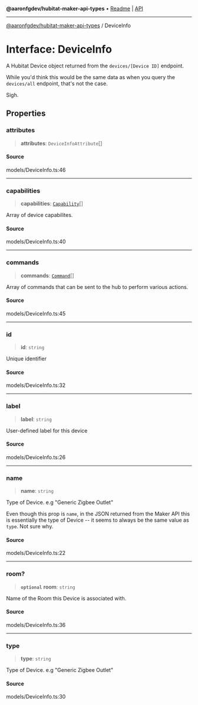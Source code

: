 **@aaronfgdev/hubitat-maker-api-types** • [Readme](../README.md) \| [API](../globals.md)

***

[@aaronfgdev/hubitat-maker-api-types](../README.md) / DeviceInfo

# Interface: DeviceInfo

A Hubitat Device object returned from the `devices/[Device ID]` endpoint.

While you'd think this would be the same data as when you
query the `devices/all` endpoint, that's not the case.

Sigh.

## Properties

### attributes

> **attributes**: `DeviceInfoAttribute`[]

#### Source

models/DeviceInfo.ts:46

***

### capabilities

> **capabilities**: [`Capability`](../enumerations/Capability.md)[]

Array of device capabilites.

#### Source

models/DeviceInfo.ts:40

***

### commands

> **commands**: [`Command`](Command.md)[]

Array of commands that can be sent to the hub
to perform various actions.

#### Source

models/DeviceInfo.ts:45

***

### id

> **id**: `string`

Unique identifier

#### Source

models/DeviceInfo.ts:32

***

### label

> **label**: `string`

User-defined label for this device

#### Source

models/DeviceInfo.ts:26

***

### name

> **name**: `string`

Type of Device. e.g "Generic Zigbee Outlet"

Even though this prop is `name`, in the JSON
returned from the Maker API this is essentially
the type of Device -- it seems to always be the same value
as `type`. Not sure why.

#### Source

models/DeviceInfo.ts:22

***

### room?

> **`optional`** **room**: `string`

Name of the Room this Device is associated with.

#### Source

models/DeviceInfo.ts:36

***

### type

> **type**: `string`

Type of Device. e.g "Generic Zigbee Outlet"

#### Source

models/DeviceInfo.ts:30
